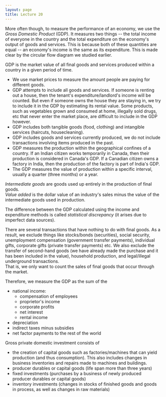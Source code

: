 ```yaml
---
layout: page
title: Lecture 20
---
```


<script type="text/javascript" async src="https://cdnjs.cloudflare.com/ajax/libs/mathjax/2.7.5/latest.js?config=TeX-MML-AM_CHTML" async></script>

More often though, to measure the performance of an economy, we use the _Gross Domestic Product_ (GDP). It measures two things -- the total income of everyone in the country and the total expenditure on the economy's output of goods and services. This is because both of these quantities are equal -- an economy's income is the same as its expenditure. This is made clear by the circular flow diagram we studied earlier.    

GDP is the market value of all final goods and services produced within a country in a given period of time.

* We use market prices to measure the amount people are paying for different goods.
* GDP attempts to include all goods and services. If someone is renting out a house, then the tenant's expenditure/landlord's income will be counted. But even if someone owns the house they are staying in, we try to include it in the GDP by estimating its rental value. Some products, such as vegetables grown and consumed at home, illegally sold drugs, etc that never enter the market place, are difficult to include in the GDP however.
* GDP includes both tangible goods (food, clothing) and intangible services (haircuts, housecleaning).
* GDP includes goods and services currently produced, we do not include transactions involving items produced in the past.
* GDP measures the production within the geographical confines of a country. If an Indian citizen works temporarily in Canada, then their production is considered in Canada's GDP. If a Canadian citizen owns a factory in India, then the production of the factory is part of India's GDP.
* The GDP measures the value of production within a specific interval, usually a quarter (three months) or a year.

_Intermediate goods_ are goods used up entirely in the production of final goods.    
_Value added_ is the dollar value of an industry's sales minus the value of the intermediate goods used in production.

The difference between the GDP calculated using the income and expenditure methods is called _statistical discrepancy_ (it arises due to imperfect data sources).

There are several transactions that have nothing to do with final goods. As a result, we exclude things like stocks/bonds (securities), social security, unemployment compensation (government transfer payments), individual gifts, corporate gifts (private transfer payments) etc. We also exclude the transfer of second-hand goods (we have already made the purchase and it has been included in the value), household production, and legal/illegal underground transactions.    
That is, we only want to count the sales of final goods that occur through the market.

Therefore, we measure the GDP as the sum of the
* national income:
	* compensation of employees
	* proprietor's income
	* corporate profits
	* net interest
	* rental income
* depreciation
* indirect taxes minus subsidies
* net factor payments to the rest of the world

Gross private domestic investment consists of
* the creation of capital goods such as factories/machines that can yield production (and thus consumption). This also includes changes in business inventories and repairs made to machines and buildings.
* producer durables or capital goods (life span more than three years)
* fixed investments (purchases by a business of newly produced producer durables or capital goods)
* inventory investments (changes in stocks of finished goods and goods in process, as well as changes in raw materials)

<!-- Recall the circular flow diagram, that represents the cyclic flow of money and goods/services/labor between households and firms.

The _gross domestic product_ (GDP) is the total market value of all final goods and services produced by factors of production located within a nation's borders. This measures the monetary value of the final output. 

_Intermediate goods_ are goods used up entirely in the production of final goods.    
The _value added_ is the dollar value of an industry's sales minus the value of the intermediate goods used in production.

There are several transactions that have nothing to do with final goods. As a result, we exclude things like stocks/bonds (securities), social security, unemployment compensation (government transfer payments), individual gifts, corporate gifts (private transfer payments) etc. We also exclude the transfer of second-hand goods (we have already made the purchase and it has been included in the value), household production, and legal/illegal underground transactions.    
That is, we want to count the sales of final goods that occur through the market.

Therefore, we measure the GDP as the sum of the
* national income:
	* compensation of employees
	* proprietor's income
	* corporate profits
	* net interest
	* rental income
* depreciation
* indirect taxes minus subsidies
* net factor payments to the rest of the world

In the expenditure approach,
* the consumption expenditure comprises
	* durable consumer goods (life span more than three years)
	* non-durable consumer goods (life span at most three years)
	* services (mental or physical help)
* gross private domestic investment
	* the creation of capital goods such as factories/machines that can yield production (and thus consumption). This also includes changes in business inventories and repairs made to machines and buildings. -->